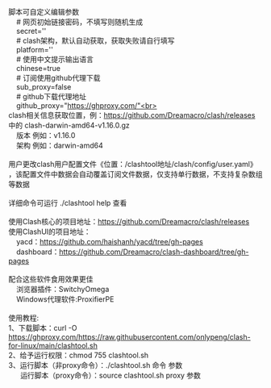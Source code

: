 脚本可自定义编辑参数<br>
&nbsp;&nbsp;&nbsp;&nbsp;\# 网页初始链接密码，不填写则随机生成<br>
&nbsp;&nbsp;&nbsp;&nbsp;secret=''<br>
&nbsp;&nbsp;&nbsp;&nbsp;\# clash架构，默认自动获取，获取失败请自行填写<br>
&nbsp;&nbsp;&nbsp;&nbsp;platform=''<br>
&nbsp;&nbsp;&nbsp;&nbsp;\# 使用中文提示输出语言<br>
&nbsp;&nbsp;&nbsp;&nbsp;chinese=true<br>
&nbsp;&nbsp;&nbsp;&nbsp;\# 订阅使用github代理下载<br>
&nbsp;&nbsp;&nbsp;&nbsp;sub_proxy=false<br>
&nbsp;&nbsp;&nbsp;&nbsp;\# github下载代理地址<br>
&nbsp;&nbsp;&nbsp;&nbsp;github_proxy="https://ghproxy.com/"<br>
<br>
clash相关信息获取位置，例：https://github.com/Dreamacro/clash/releases 中的 clash-darwin-amd64-v1.16.0.gz<br>
&nbsp;&nbsp;&nbsp;&nbsp;版本 例如：v1.16.0<br>
&nbsp;&nbsp;&nbsp;&nbsp;架构 例如：darwin-amd64<br>
<br>
用户更改clash用户配置文件《位置：/clashtool地址/clash/config/user.yaml》 ，该配置文件中数据会自动覆盖订阅文件数据，仅支持单行数据，不支持复杂数组等数据<br>
<br>
详细命令可运行 ./clashtool help 查看<br>
<br>
使用Clash核心的项目地址：https://github.com/Dreamacro/clash/releases<br>
使用ClashUI的项目地址：<br>
&nbsp;&nbsp;&nbsp;&nbsp;yacd：https://github.com/haishanh/yacd/tree/gh-pages<br>
&nbsp;&nbsp;&nbsp;&nbsp;dashboard：https://github.com/Dreamacro/clash-dashboard/tree/gh-pages<br>
<br>
配合这些软件食用效果更佳<br>
&nbsp;&nbsp;&nbsp;&nbsp;浏览器插件：SwitchyOmega<br>
&nbsp;&nbsp;&nbsp;&nbsp;Windows代理软件:ProxifierPE<br>
<br>
使用教程:<br>
1、下载脚本：curl -O https://ghproxy.com/https://raw.githubusercontent.com/onlypeng/clash-for-linux/main/clashtool.sh<br>
2、给予运行权限：chmod 755 clashtool.sh<br>
3、运行脚本（非proxy命令）：./clashtool.sh 命令 参数<br>
&nbsp;&nbsp;&nbsp;&nbsp;&nbsp;&nbsp;运行脚本（proxy命令）：source clashtool.sh proxy 参数<br>